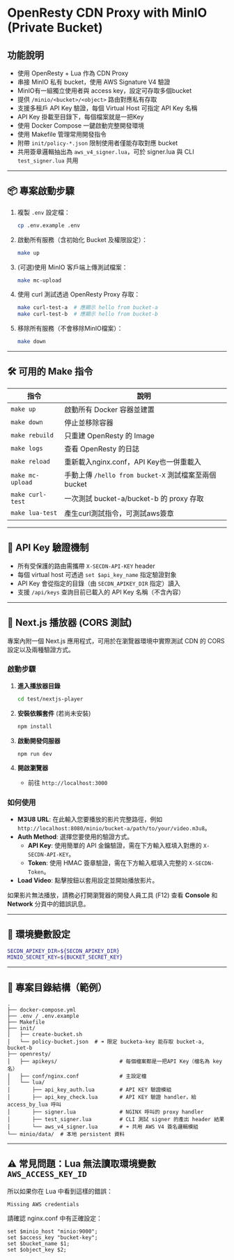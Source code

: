 # OpenResty CDN Proxy with MinIO (Private Bucket)

## 功能說明

- 使用 OpenResty + Lua 作為 CDN Proxy
- 串接 MinIO 私有 bucket，使用 AWS Signature V4 驗證
- MinIO有一組獨立使用者與 access key，設定可存取多個bucket
- 提供 `/minio/<bucket>/<object>` 路由對應私有存取
- 支援多租戶 API Key 驗證，每個 Virtual Host 可指定 API Key 名稱
- API Key 掛載至目錄下，每個檔案就是一把Key
- 使用 Docker Compose 一鍵啟動完整開發環境
- 使用 Makefile 管理常用開發指令
- 附帶 `init/policy-*.json` 限制使用者僅能存取對應 bucket
- 共用簽章邏輯抽出為 `aws_v4_signer.lua`，可於 signer.lua 與 CLI `test_signer.lua` 共用

---

## 📦 專案啟動步驟

1. 複製 `.env` 設定檔：
    ```bash
    cp .env.example .env
    ```

2. 啟動所有服務（含初始化 Bucket 及權限設定）：
    ```bash
    make up
    ```
3. (可選)使用 MinIO 客戶端上傳測試檔案：
    ```bash
    make mc-upload
    ```

4. 使用 curl 測試透過 OpenResty Proxy 存取：
    ```bash
    make curl-test-a  # 應顯示 hello from bucket-a
    make curl-test-b  # 應顯示 hello from bucket-b
    ```

5. 移除所有服務（不會移除MinIO檔案）：
    ```bash
    make down
    ```
---

## 🛠 可用的 Make 指令

| 指令             | 說明 |
|------------------|------|
| `make up`        | 啟動所有 Docker 容器並建置 |
| `make down`      | 停止並移除容器 |
| `make rebuild`   | 只重建 OpenResty 的 Image |
| `make logs`      | 查看 OpenResty 的日誌 |
| `make reload`    | 重新載入nginx.conf，API Key也一併重載入 |
| `make mc-upload` | 手動上傳 `/hello from bucket-X` 測試檔案至兩個 bucket |
| `make curl-test` | 一次測試 bucket-a/bucket-b 的 proxy 存取 |
| `make lua-test`  | 產生curl測試指令，可測試aws簽章 |

---

## 🔐 API Key 驗證機制

- 所有受保護的路由需攜帶 `X-SECDN-API-KEY` header
- 每個 virtual host 可透過 `set $api_key_name` 指定驗證對象
- API Key 會從指定的目錄（由 `SECDN_APIKEY_DIR` 指定）讀入
- 支援 `/api/keys` 查詢目前已載入的 API Key 名稱（不含內容）
---

## 🧪 Next.js 播放器 (CORS 測試)

專案內附一個 Next.js 應用程式，可用於在瀏覽器環境中實際測試 CDN 的 CORS 設定以及兩種驗證方式。

### 啟動步驟

1. **進入播放器目錄**
   ```bash
   cd test/nextjs-player
   ```

2. **安裝依賴套件** (若尚未安裝)
   ```bash
   npm install
   ```

3. **啟動開發伺服器**
   ```bash
   npm run dev
   ```

4. **開啟瀏覽器**
   - 前往 `http://localhost:3000`

### 如何使用

- **M3U8 URL**: 在此輸入您要播放的影片完整路徑，例如 `http://localhost:8080/minio/bucket-a/path/to/your/video.m3u8`。
- **Auth Method**: 選擇您要使用的驗證方式。
  - **API Key**: 使用簡單的 API 金鑰驗證，需在下方輸入框填入對應的 `X-SECDN-API-KEY`。
  - **Token**: 使用 HMAC 簽章驗證，需在下方輸入框填入完整的 `X-SECDN-Token`。
- **Load Video**: 點擊按鈕以套用設定並開始播放影片。

如果影片無法播放，請務必打開瀏覽器的開發人員工具 (F12) 查看 **Console** 和 **Network** 分頁中的錯誤訊息。

---

## 📂 環境變數設定

```bash
SECDN_APIKEY_DIR=${SECDN_APIKEY_DIR}
MINIO_SECRET_KEY=${BUCKET_SECRET_KEY}
```

---

## 📁 專案目錄結構（範例）

```
.
├── docker-compose.yml
├── .env / .env.example
├── Makefile
├── init/
│   ├── create-bucket.sh
│   └── policy-bucket.json  # ➜ 限定 bucketa-key 能存取 bucket-a, bucket-b
├── openresty/
│   ├── apikeys/                    # 每個檔案都是一把API Key（檔名為 key 名）
│   ├── conf/nginx.conf             # 主設定檔
│   └── lua/
│       ├── api_key_auth.lua        # API KEY 驗證模組
│       ├── api_key_check.lua       # API KEY 驗證 handler，給 access_by_lua 呼叫
│       ├── signer.lua              # NGINX 呼叫的 proxy handler
│       ├── test_signer.lua         # CLI 測試 signer 的產出 header 結果
│       └── aws_v4_signer.lua       # ➜ 共用 AWS V4 簽名邏輯模組
└── minio/data/  # 本地 persistent 資料
```

---
## ⚠️ 常見問題：Lua 無法讀取環境變數 `AWS_ACCESS_KEY_ID`

所以如果你在 Lua 中看到這樣的錯誤：

```
Missing AWS credentials
```
請確認 nginx.conf 中有正確設定：

```nginx
set $minio_host "minio:9000";
set $access_key "bucket-key";
set $bucket_name $1;
set $object_key $2;
```